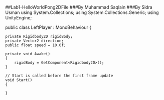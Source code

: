 
##Lab1-HelloWorldPong2DFile
###By Muhammad Saqlain
###By Sidra Usman
using System.Collections;
using System.Collections.Generic;
using UnityEngine;

public class LeftPlayer : MonoBehaviour
{

    private Rigidbody2D rigidBody;
    private Vector2 direction;
    public float speed = 10.0f;

    private void Awake()
    {
        rigidBody = GetComponent<Rigidbody2D>();
    }

    // Start is called before the first frame update
    void Start()
    {
        
    }
